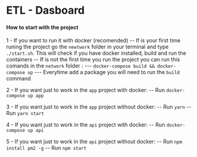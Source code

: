 # ETL - Dasboard

#### How to start with the project

1 - If you want to run it with docker (recomended)
  -- If is your first time runing the project go the `newtwork` folder in your terminal and type `./start.sh`. This will check if you have docker installed, build and run the containers
  -- If is not the first time you run the project you can run this comands in the `network` folder :
     --- `docker-compose build && docker-compose up`
     --- Everytime add a package you will need to run the `build` command

2 - If you want just to work in the `app` project with docker:
  -- Run `docker-compose up app`

3 - If you want just to work in the `app` project without docker:
-- Run `yarn`
-- Run `yarn start`

4 - If you want just to work in the `api` project with docker:
  -- Run `docker-compose up api`

5 - If you want just to work in the `api` project without docker:
-- Run `npm install pm2 -g`
-- Run `npm start`